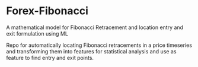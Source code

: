 # Forex-Fibonacci
A mathematical model for Fibonacci Retracement and location entry and exit formulation using ML

Repo for automatically locating Fibonacci retracements in a price timeseries and transforming them into features for statistical analysis and use as feature to find entry and exit points.
